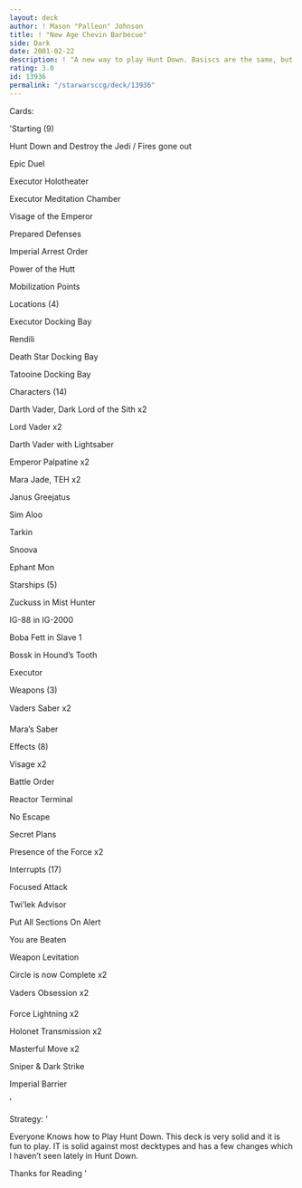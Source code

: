 ```yaml
---
layout: deck
author: ! Mason "Palleon" Johnson
title: ! "New Age Chevin Barbecue"
side: Dark
date: 2001-02-22
description: ! "A new way to play Hunt Down. Basiscs are the same, but it has some nasty twists."
rating: 3.0
id: 13936
permalink: "/starwarsccg/deck/13936"
---
```

Cards: 

'Starting (9)

Hunt Down and Destroy the Jedi / Fires gone out 

Epic Duel

Executor Holotheater

Executor Meditation Chamber

Visage of the Emperor 

Prepared Defenses

Imperial Arrest Order

Power of the Hutt

Mobilization Points


Locations (4)

Executor Docking Bay

Rendili 

Death Star Docking Bay

Tatooine Docking Bay 


Characters (14)

Darth Vader, Dark Lord of the Sith x2

Lord Vader x2

Darth Vader with Lightsaber 

Emperor Palpatine x2 

Mara Jade, TEH x2 

Janus Greejatus

Sim Aloo 

Tarkin 

Snoova

Ephant Mon


Starships (5)

Zuckuss in Mist Hunter

IG-88 in IG-2000

Boba Fett in Slave 1

Bossk in Hound’s Tooth

Executor 


Weapons (3)

Vaders Saber x2

Mara’s Saber 


Effects (8)


Visage x2

Battle Order

Reactor Terminal

No Escape

Secret Plans

Presence of the Force x2


Interrupts (17)


Focused Attack

Twi’lek Advisor

Put All Sections On Alert

You are Beaten

Weapon Levitation

Circle is now Complete x2

Vaders Obsession x2

Force Lightning x2

Holonet Transmission x2

Masterful Move x2

Sniper & Dark Strike 

Imperial Barrier

'

Strategy: '

Everyone Knows how to Play Hunt Down. This deck is very solid and it is fun to play. IT is solid against most decktypes and has a few changes which I haven’t seen lately in Hunt Down. 


Thanks for Reading '
